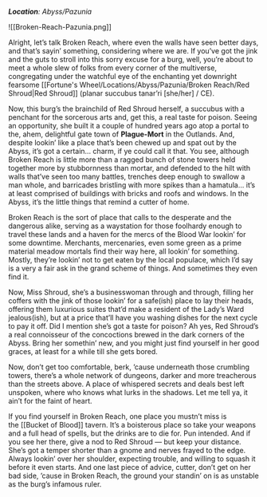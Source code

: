 ***Location**: Abyss/Pazunia*

![[Broken-Reach-Pazunia.png]]

Alright, let’s talk Broken Reach, where even the walls have seen better days, and that’s sayin’ something, considering where we are. If you’ve got the jink and the guts to stroll into this sorry excuse for a burg, well, you’re about to meet a whole slew of folks from every corner of the multiverse, congregating under the watchful eye of the enchanting yet downright fearsome [[Fortune's Wheel/Locations/Abyss/Pazunia/Broken Reach/Red Shroud|Red Shroud]] (planar succubus tanar’ri [she/her] / CE).

Now, this burg’s the brainchild of Red Shroud herself, a succubus with a penchant for the sorcerous arts and, get this, a real taste for poison. Seeing an opportunity, she built it a couple of hundred years ago atop a portal to the, ahem, delightful gate town of **Plague-Mort** in the Outlands. And, despite lookin’ like a place that’s been chewed up and spat out by the Abyss, it’s got a certain… charm, if ye could call it that. You see, although Broken Reach is little more than a ragged bunch of stone towers held together more by stubbornness than mortar, and defended to the hilt with walls that’ve seen too many battles, trenches deep enough to swallow a man whole, and barricades bristling with more spikes than a hamatula… it’s at least comprised of buildings with bricks and roofs and windows. In the Abyss, it’s the little things that remind a cutter of home.

Broken Reach is the sort of place that calls to the desperate and the dangerous alike, serving as a waystation for those foolhardy enough to travel these lands and a haven for the mercs of the Blood War lookin’ for some downtime. Merchants, mercenaries, even some green as a prime material meadow mortals find their way here, all lookin’ for something. Mostly, they’re lookin’ not to get eaten by the local populace, which I’d say is a very a fair ask in the grand scheme of things. And sometimes they even find it.

Now, Miss Shroud, she’s a businesswoman through and through, filling her coffers with the jink of those lookin’ for a safe(ish) place to lay their heads, offering them luxurious suites that’d make a resident of the Lady’s Ward jealous(ish), but at a price that’ll have you washing dishes for the next cycle to pay it off. Did I mention she’s got a taste for poison? Ah yes, Red Shroud’s a real connoisseur of the concoctions brewed in the dark corners of the Abyss. Bring her somethin’ new, and you might just find yourself in her good graces, at least for a while till she gets bored.

Now, don’t get too comfortable, berk, ’cause underneath those crumbling towers, there’s a whole network of dungeons, darker and more treacherous than the streets above. A place of whispered secrets and deals best left unspoken, where who knows what lurks in the shadows. Let me tell ya, it ain’t for the faint of heart.

If you find yourself in Broken Reach, one place you mustn’t miss is the [[Bucket of Blood]] tavern. It’s a boisterous place so take your weapons and a full head of spells, but the drinks are to die for. Pun intended. And if you see her there, give a nod to Red Shroud — but keep your distance. She’s got a temper shorter than a gnome and nerves frayed to the edge. Always lookin’ over her shoulder, expecting trouble, and willing to squash it before it even starts. And one last piece of advice, cutter, don’t get on her bad side, ’cause in Broken Reach, the ground your standin’ on is as unstable as the burg’s infamous ruler.